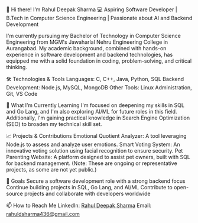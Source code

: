 👋 Hi there! I’m Rahul Deepak Sharma
💻 Aspiring Software Developer | B.Tech in Computer Science Engineering | Passionate about AI and Backend Development

I'm currently pursuing my Bachelor of Technology in Computer Science Engineering from MGM's Jawaharlal Nehru Engineering College in Aurangabad. My academic background, combined with hands-on experience in software development and backend technologies, has equipped me with a solid foundation in coding, problem-solving, and critical thinking.

🛠️ Technologies & Tools
Languages: C, C++, Java, Python, SQL
Backend Development: Node.js, MySQL, MongoDB
Other Tools: Linux Administration, Git, VS Code

🌱 What I’m Currently Learning
I'm focused on deepening my skills in SQL and Go Lang, and I'm also exploring AI/ML for future roles in this field. Additionally, I'm gaining practical knowledge in Search Engine Optimization (SEO) to broaden my technical skill set.

📈 Projects & Contributions
Emotional Quotient Analyzer: A tool leveraging Node.js to assess and analyze user emotions.
Smart Voting System: An innovative voting solution using facial recognition to ensure security.
Pet Parenting Website: A platform designed to assist pet owners, built with SQL for backend management.
(Note: These are ongoing or representative projects, as some are not yet public.)

🔭 Goals
Secure a software development role with a strong backend focus
Continue building projects in SQL, Go Lang, and AI/ML
Contribute to open-source projects and collaborate with developers worldwide

📫 How to Reach Me
LinkedIn: [Rahul Deepak Sharma](https://www.linkedin.com/in/rahul-sharma-51b135212/)
Email: rahuldsharma436@gmail.com
